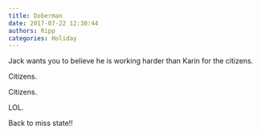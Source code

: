 ```yaml
---
title: Doberman
date: 2017-07-22 12:30:44
authors: Ripp
categories: Holiday
---
```


 Jack wants you to believe he is working harder than Karin for the citizens.

Citizens.

Citizens.

LOL.

Back to miss state!!